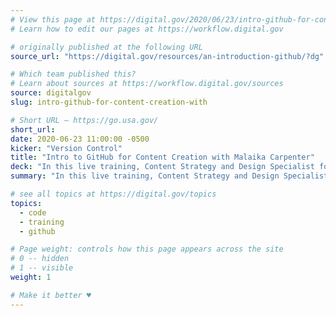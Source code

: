 ```yaml
---
# View this page at https://digital.gov/2020/06/23/intro-github-for-content-creation-with
# Learn how to edit our pages at https://workflow.digital.gov

# originally published at the following URL
source_url: "https://digital.gov/resources/an-introduction-github/?dg"

# Which team published this?
# Learn about sources at https://workflow.digital.gov/sources
source: digitalgov
slug: intro-github-for-content-creation-with

# Short URL — https://go.usa.gov/
short_url: 
date: 2020-06-23 11:00:00 -0500
kicker: "Version Control"
title: "Intro to GitHub for Content Creation with Malaika Carpenter"
deck: "In this live training, Content Strategy and Design Specialist for GSA’s Technology Transformation Services (TTS), Malaika Carpenter, breaks down how to use GitHub into easy, practical steps and demonstrates ways to use this tool to create, manage and publish website content."
summary: "In this live training, Content Strategy and Design Specialist for GSA’s Technology Transformation Services (TTS), Malaika Carpenter, breaks down how to use GitHub into easy, practical steps and demonstrates ways to use this tool to create, manage and publish website content."

# see all topics at https://digital.gov/topics
topics: 
  - code
  - training
  - github

# Page weight: controls how this page appears across the site
# 0 -- hidden
# 1 -- visible
weight: 1

# Make it better ♥
---
```


